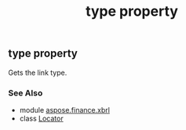 ﻿---
title: type property
second_title: Aspose.Finance for Python via .NET API References
description: 
type: docs
weight: 70
url: /python-net/aspose.finance.xbrl/locator/type/
is_root: false
---

## type property


Gets the link type.

### See Also
* module [aspose.finance.xbrl](../../)
* class [Locator](/finance/python-net/aspose.finance.xbrl/locator)
